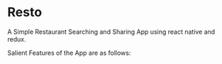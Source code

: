 # Resto
A Simple Restaurant Searching and Sharing App using react native and redux.

Salient Features of the App are as follows:
